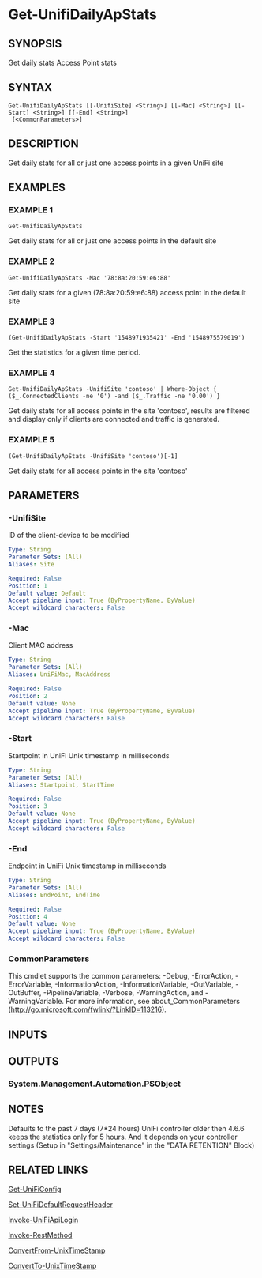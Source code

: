 ﻿---
external help file: UniFiTooling-help.xml
HelpVersion: 1.0.8
Locale: en-US
Module Guid: 7fff91a0-02eb-4df2-84d5-c7d3cd7f7a5d
Module Name: UniFiTooling
online version: https://github.com/Enatec/UniFiTooling/raw/master/docs/Get-UnifiDailyApStats.md
schema: 2.0.0
---

# Get-UnifiDailyApStats

## SYNOPSIS
Get daily stats Access Point stats

## SYNTAX

```
Get-UnifiDailyApStats [[-UnifiSite] <String>] [[-Mac] <String>] [[-Start] <String>] [[-End] <String>]
 [<CommonParameters>]
```

## DESCRIPTION
Get daily stats for all or just one access points in a given UniFi site

## EXAMPLES

### EXAMPLE 1
```
Get-UnifiDailyApStats
```

Get daily stats for all or just one access points in the default site

### EXAMPLE 2
```
Get-UnifiDailyApStats -Mac '78:8a:20:59:e6:88'
```

Get daily stats for a given (78:8a:20:59:e6:88) access point in the default site

### EXAMPLE 3
```
(Get-UnifiDailyApStats -Start '1548971935421' -End '1548975579019')
```

Get the statistics for a given time period.

### EXAMPLE 4
```
Get-UnifiDailyApStats -UnifiSite 'contoso' | Where-Object { ($_.ConnectedClients -ne '0') -and ($_.Traffic -ne '0.00') }
```

Get daily stats for all access points in the site 'contoso', results are filtered and display only if clients are connected and traffic is generated.

### EXAMPLE 5
```
(Get-UnifiDailyApStats -UnifiSite 'contoso')[-1]
```

Get daily stats for all access points in the site 'contoso'

## PARAMETERS

### -UnifiSite
ID of the client-device to be modified

```yaml
Type: String
Parameter Sets: (All)
Aliases: Site

Required: False
Position: 1
Default value: Default
Accept pipeline input: True (ByPropertyName, ByValue)
Accept wildcard characters: False
```

### -Mac
Client MAC address

```yaml
Type: String
Parameter Sets: (All)
Aliases: UniFiMac, MacAddress

Required: False
Position: 2
Default value: None
Accept pipeline input: True (ByPropertyName, ByValue)
Accept wildcard characters: False
```

### -Start
Startpoint in UniFi Unix timestamp in milliseconds

```yaml
Type: String
Parameter Sets: (All)
Aliases: Startpoint, StartTime

Required: False
Position: 3
Default value: None
Accept pipeline input: True (ByPropertyName, ByValue)
Accept wildcard characters: False
```

### -End
Endpoint in UniFi Unix timestamp in milliseconds

```yaml
Type: String
Parameter Sets: (All)
Aliases: EndPoint, EndTime

Required: False
Position: 4
Default value: None
Accept pipeline input: True (ByPropertyName, ByValue)
Accept wildcard characters: False
```

### CommonParameters
This cmdlet supports the common parameters: -Debug, -ErrorAction, -ErrorVariable, -InformationAction, -InformationVariable, -OutVariable, -OutBuffer, -PipelineVariable, -Verbose, -WarningAction, and -WarningVariable.
For more information, see about_CommonParameters (http://go.microsoft.com/fwlink/?LinkID=113216).

## INPUTS

## OUTPUTS

### System.Management.Automation.PSObject
## NOTES
Defaults to the past 7 days (7*24 hours)
UniFi controller older then 4.6.6 keeps the statistics only for 5 hours.
And it depends on your controller settings (Setup in "Settings/Maintenance" in the "DATA RETENTION" Block)

## RELATED LINKS

[Get-UniFiConfig]()

[Set-UniFiDefaultRequestHeader]()

[Invoke-UniFiApiLogin]()

[Invoke-RestMethod]()

[ConvertFrom-UnixTimeStamp]()

[ConvertTo-UnixTimeStamp]()

